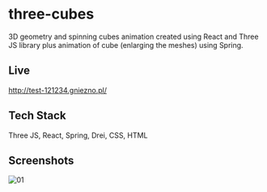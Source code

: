 # three-cubes

3D geometry and spinning cubes animation created using React and Three JS library plus animation of cube (enlarging the meshes) using Spring. 

## Live

http://test-121234.gniezno.pl/

## Tech Stack

Three JS, React, Spring, Drei, CSS, HTML


## Screenshots

![01](https://user-images.githubusercontent.com/34206142/228473390-b3943156-79a3-489f-b816-8cff3417514c.JPG)
